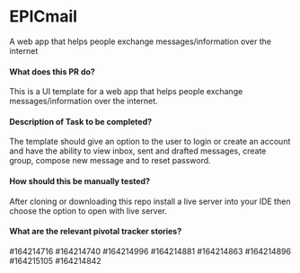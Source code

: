 # EPICmail
A web app that helps people exchange messages/information over the internet

#### What does this PR do?
This is a UI template for a web app that helps people exchange
messages/information over the internet.

#### Description of Task to be completed?
The template should give an option to the user to login or create an account and have the ability to view inbox, sent and drafted messages, create group, compose new message and to reset password.

#### How should this be manually tested?
After cloning or downloading this repo
install a live server into your IDE then choose the option to open with live server.

#### What are the relevant pivotal tracker stories?
#164214716
#164214740
#164214996
#164214881
#164214863
#164214896
#164215105
#164214842
